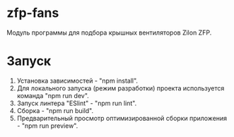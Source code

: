 # zfp-fans

Модуль программы для подбора крышных вентиляторов Zilon ZFP.

# Запуск

1. Установка зависимостей - "npm install".
2. Для локального запуска (режим разработки) проекта используется команда "npm run dev".
3. Запуск линтера "ESlint" - "npm run lint".
4. Сборка - "npm run build".
5. Предварительный просмотр оптимизированной сборки приложения - "npm run preview".
